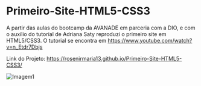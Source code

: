 # Primeiro-Site-HTML5-CSS3
A partir das aulas do bootcamp da AVANADE em parceria com a DIO, e com o auxílio do tutorial de Adriana Saty reproduzi o primeiro site em HTML5/CSS3. O tutorial se encontra em <https://www.youtube.com/watch?v=n_Etdr7Dbjs>

Link do Projeto:
https://rosenirmaria13.github.io/Primeiro-Site-HTML5-CSS3/

![Imagem1](https://user-images.githubusercontent.com/105572464/176060413-1992e5ee-6243-4e5d-b0cf-7713fdebf2a7.png)

